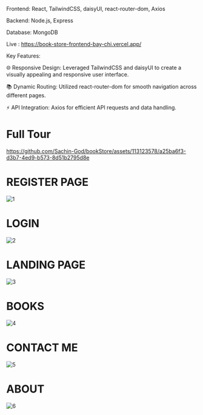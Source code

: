Frontend: React, TailwindCSS, daisyUI, react-router-dom, Axios

Backend: Node.js, Express

Database: MongoDB

Live : https://book-store-frontend-bay-chi.vercel.app/

Key Features:

🌐 Responsive Design: Leveraged TailwindCSS and daisyUI to create a visually appealing and responsive user interface.

📚 Dynamic Routing: Utilized react-router-dom for smooth navigation across different pages.

⚡ API Integration: Axios for efficient API requests and data handling.

# Full Tour
https://github.com/Sachin-God/bookStore/assets/113123578/a25ba6f3-d3b7-4ed9-b573-8d51b2795d8e

# REGISTER PAGE
![1](https://github.com/Sachin-God/bookStore/assets/113123578/e0301f31-f425-4a6d-9995-548a33817290)

# LOGIN
![2](https://github.com/Sachin-God/bookStore/assets/113123578/a02af8ff-0a50-47a6-9c33-e5a4d0eb4754)

# LANDING PAGE
![3](https://github.com/Sachin-God/bookStore/assets/113123578/893b613d-6372-442f-828a-ffdf119d5e44)

# BOOKS
![4](https://github.com/Sachin-God/bookStore/assets/113123578/5b58a328-c4a7-413a-952e-913e98ab232a)

# CONTACT ME
![5](https://github.com/Sachin-God/bookStore/assets/113123578/9fc2b9b7-083c-44a7-a18a-de49ef9f5cdc)

# ABOUT
![6](https://github.com/Sachin-God/bookStore/assets/113123578/357eb814-3aec-4b3a-9b19-fee8b75202d4)
